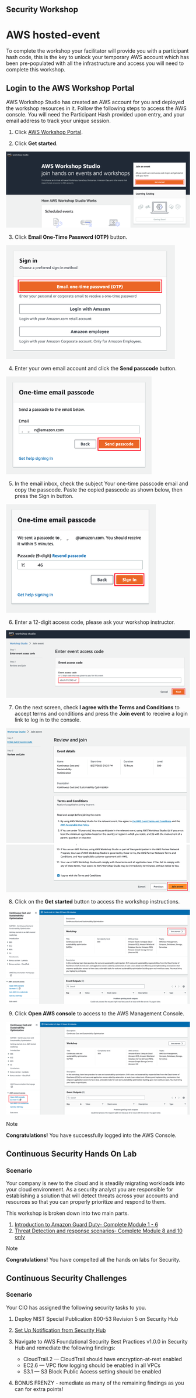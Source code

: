 ## Security Workshop 

# AWS hosted-event

To complete the workshop your facilitator will provide you with a participant hash code, this is the key to unlock your temporary AWS account which has been pre-populated with all the infrastructure and access you will need to complete this workshop.

## Login to the AWS Workshop Portal

AWS Workshop Studio has created an AWS account for you and deployed the workshop resources in it. Follow the following steps to access the AWS console. You will need the Participant Hash provided upon entry, and your email address to track your unique session.

1. Click [AWS Workshop Portal](https://catalog.us-east-1.prod.workshops.aws/).

2. Click **Get started**.

![Images/AWSCUR1.png](/static/costoptimization/getting-started/setup-event-engine-00.png?classes=lab_picture_small)

3. Click **Email One-Time Password (OTP)** button.

![Images/AWSCUR1.png](/static/costoptimization/getting-started/setup-event-engine-01.png?classes=lab_picture_small)

4. Enter your own email account and click the **Send passcode** button.

![Images/AWSCUR1.png](/static/costoptimization/getting-started/setup-event-engine-02.png?classes=lab_picture_small)

5. In the email inbox, check the subject Your one-time passcode email and copy the passcode. Paste the copied passcode as shown below, then press the Sign in button.

![Images/AWSCUR1.png](/static/costoptimization/getting-started/setup-event-engine-03.png?classes=lab_picture_small)

6. Enter a 12-digit access code, please ask your workshop instructor.

![Images/AWSCUR1.png](/static/costoptimization/getting-started/hashcode.png?classes=lab_picture_small)

7. On the next screen, check **I agree with the Terms and Conditions** to accept terms and conditions and press the **Join event** to receive a login link to log in to the console.

![Images/AWSCUR1.png](/static/costoptimization/getting-started/setup-event-engine-04.png?classes=lab_picture_small)

8. Click on the **Get started** button to access the workshop instructions.

![Images/AWSCUR1.png](/static/costoptimization/getting-started/setup-event-engine-05.png?classes=lab_picture_small)

9. Click **Open AWS console** to access to the AWS Management Console.

![Images/AWSCUR1.png](/static/costoptimization/getting-started/setup-event-engine-06.png?classes=lab_picture_small)

> [!NOTE]
> **Congratulations!** You have successfully logged into the AWS Console.

## Continuous Security Hands On Lab

### Scenario 

Your company is new to the cloud and is steadily migrating workloads into your cloud environment. As a security analyst you are responsible for establishing a solution that will detect threats across your accounts and resources so that you can properly prioritize and respond to them.

This workshop is broken down into two main parts.
1. [Introduction to Amazon Guard Duty- Complete Module 1 - 6](https://catalog.workshops.aws/guardduty/en-US/1-introduction-to-guardduty)
2. [Threat Detection and response scenarios- Complete Module 8 and 10 only](https://catalog.workshops.aws/guardduty/en-US/2-tdir-scenarios/mod8)

 > [!NOTE]
> **Congratulations!** You have compelted all the hands on labs for Security.

## Continuous Security Challenges

### Scenario 
 Your CIO has assigned the following security tasks to you. 
 1. Deploy NIST Special Publication 800-53 Revision 5 on Security Hub

 2. [Set Up Notification from Security Hub](https://catalog.workshops.aws/inspector/en-US/module4/4-2-configure-finding-notifications-with-security-hub)

 3. Navigate to AWS Foundational Security Best Practices v1.0.0 in Security Hub and remediate the following findings:
    - CloudTrail.2 — CloudTrail should have encryption-at-rest enabled 
    - EC2.6 — VPC flow logging should be enabled in all VPCs
    - S3.1 — S3 Block Public Access setting should be enabled

 4. BONUS FRENZY - remediate as many of the remaining findings as you can for extra points!
